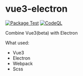 # vue3-electron
[![Package Test](https://github.com/nofacer/vue3-electron/actions/workflows/package-test.yml/badge.svg)](https://github.com/nofacer/vue3-electron/actions/workflows/package-test.yml)
[![CodeQL](https://github.com/nofacer/vue3-electron/actions/workflows/codeql-analysis.yml/badge.svg)](https://github.com/nofacer/vue3-electron/actions/workflows/codeql-analysis.yml)

Combine Vue3(beta) with Electron

What used:
* Vue3
* Electron
* Webpack
* Scss
